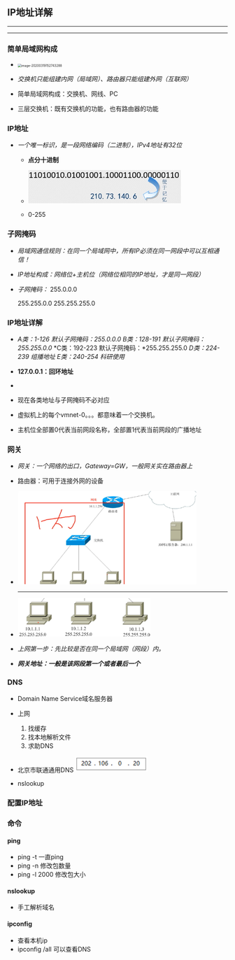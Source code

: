 ## IP地址详解

---

---

### 简单局域网构成

 



* <img src="/myblogs/docs/qmfgwhloanqrxtxibiji/SavedPics/IP地址详解/image-20200319152743288.png" alt="image-20200319152743288" style="zoom:50%;" />

* *交换机只能组建内网（局域网）、路由器只能组建外网（互联网）*

* 简单局域网构成：交换机、网线、PC
* 三层交换机：既有交换机的功能，也有路由器的功能

### IP地址

* *一个唯一标识，是一段网络编码（二进制），IPv4地址有32位*

  * **点分十进制**
  
  * <img src="./SavedPics/IP地址详解/image-20200319153243205.png" alt="image-20200319153243205" style="zoom:100%;" />
  * 0-255

### 子网掩码

* *局域网通信规则：在同一个局域网中，所有IP必须在同一网段中可以互相通信！*
* *IP地址构成：网络位+主机位（网络位相同的IP地址，才是同一网段）*

* *子网掩码：*
  255.0.0.0

  255.255.0.0
  255.255.255.0

### IP地址详解

* *A类：1-126 默认子网掩码：255.0.0.0*
  *B类：128-191 默认子网掩码：255.255.0.0*
  *C类：192-223 默认子网掩码：*255.255.255.0
  *D类：224-239 组播地址*
  *E类：240-254 科研使用*
* **127.0.0.1：回环地址**
* 

* 现在各类地址与子网掩码不必对应

* 虚拟机上的每个vmnet-0。。。都意味着一个交换机。

* 主机位全部置0代表当前网段名称，全部置1代表当前网段的广播地址

### 网关

* *网关：一个网络的出口，Gateway=GW，一般网关实在路由器上*
* 路由器：可用于连接外网的设备

* <img src="./SavedPics/IP地址详解/image-20200319160815067.png" alt="image-20200319160815067" style="zoom:67%;" />

  ---

*  <img src="./SavedPics/IP地址详解/image-20200319160831073.png" alt="image-20200319160831073" style="zoom:50%;" />

* *上网第一步：先比较是否在同一个局域网（网段）内。*

* ***网关地址：一般是该网段第一个或者最后一个***

### DNS

* Domain Name Service域名服务器
* 上网
  1. 找缓存
  2. 找本地解析文件
  3. 求助DNS

* 北京市联通通用DNS
  <img src="./SavedPics/IP地址详解/image-20200319163338093.png" alt="image-20200319163338093" style="zoom:50%;" />

* nslookup

### 配置IP地址

### 命令

#### ping

* ping -t 一直ping
* ping -n 修改包数量
* ping -l 2000 修改包大小

#### nslookup

* 手工解析域名

#### ipconfig

* 查看本机ip
* ipconfig /all 可以查看DNS
